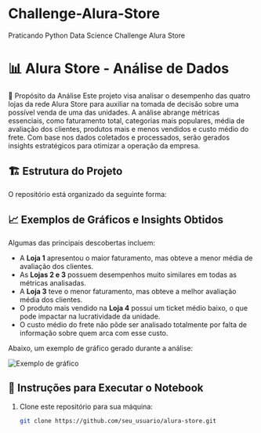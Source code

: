 # Challenge-Alura-Store
Praticando Python Data Science Challenge Alura Store

# 📊 Alura Store - Análise de Dados

📌 Propósito da Análise
Este projeto visa analisar o desempenho das quatro lojas da rede Alura Store para auxiliar na tomada de
decisão sobre uma possível venda de uma das unidades.
A análise abrange métricas essenciais, como faturamento total, categorias mais populares,
média de avaliação dos clientes, produtos mais e menos vendidos e custo médio do frete.
Com base nos dados coletados e processados, serão gerados insights estratégicos para otimizar a operação da empresa.

## 🏗️ Estrutura do Projeto
O repositório está organizado da seguinte forma:



## 📈 Exemplos de Gráficos e Insights Obtidos
Algumas das principais descobertas incluem:
- A **Loja 1** apresentou o maior faturamento, mas obteve a menor média de avaliação dos clientes.
- As **Lojas 2 e 3** possuem desempenhos muito similares em todas as métricas analisadas.
- A **Loja 3** teve o menor faturamento, mas obteve a melhor avaliação média dos clientes.
- O produto mais vendido na **Loja 4** possui um ticket médio baixo, o que pode impactar na lucratividade da unidade.
- O custo médio do frete não pôde ser analisado totalmente por falta de informação sobre quem arca com esse custo.

Abaixo, um exemplo de gráfico gerado durante a análise:

![Exemplo de gráfico](images/grafico_vendas.png)

## 🚀 Instruções para Executar o Notebook
1. Clone este repositório para sua máquina:
   ```bash
   git clone https://github.com/seu_usuario/alura-store.git



